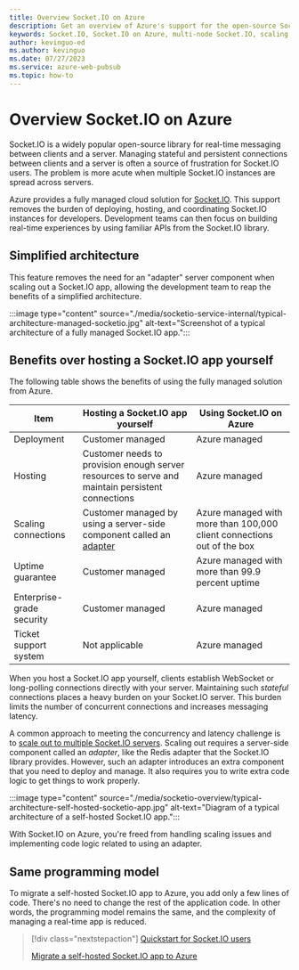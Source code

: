 ```yaml
---
title: Overview Socket.IO on Azure
description: Get an overview of Azure's support for the open-source Socket.IO library.
keywords: Socket.IO, Socket.IO on Azure, multi-node Socket.IO, scaling Socket.IO, socketio, azure socketio
author: kevinguo-ed
ms.author: kevinguo
ms.date: 07/27/2023
ms.service: azure-web-pubsub
ms.topic: how-to
---
```


# Overview Socket.IO on Azure

Socket.IO is a widely popular open-source library for real-time messaging between clients and a server. Managing stateful and persistent connections between clients and a server is often a source of frustration for Socket.IO users. The problem is more acute when multiple Socket.IO instances are spread across servers. 

Azure provides a fully managed cloud solution for [Socket.IO](https://socket.io/). This support removes the burden of deploying, hosting, and coordinating Socket.IO instances for developers. Development teams can then focus on building real-time experiences by using familiar APIs from the Socket.IO library.

## Simplified architecture
This feature removes the need for an "adapter" server component when scaling out a Socket.IO app, allowing the development team to reap the benefits of a simplified architecture.

:::image type="content" source="./media/socketio-service-internal/typical-architecture-managed-socketio.jpg" alt-text="Screenshot of a typical architecture of a fully managed Socket.IO app.":::

## Benefits over hosting a Socket.IO app yourself

The following table shows the benefits of using the fully managed solution from Azure.

| Item | Hosting a Socket.IO app yourself | Using Socket.IO on Azure|
|------------|------------|------------|
| Deployment | Customer managed | Azure managed |
| Hosting | Customer needs to provision enough server resources to serve and maintain persistent connections | Azure managed |
| Scaling connections | Customer managed by using a server-side component called an [adapter](https://socket.io/docs/v4/adapter/) | Azure managed with more than 100,000 client connections out of the box |
| Uptime guarantee | Customer managed | Azure managed with more than 99.9 percent uptime |
| Enterprise-grade security | Customer managed | Azure managed |
| Ticket support system | Not applicable | Azure managed |

When you host a Socket.IO app yourself, clients establish WebSocket or long-polling connections directly with your server. Maintaining such *stateful* connections places a heavy burden on your Socket.IO server. This burden limits the number of concurrent connections and increases messaging latency.

A common approach to meeting the concurrency and latency challenge is to [scale out to multiple Socket.IO servers](https://socket.io/docs/v4/adapter/). Scaling out requires a server-side component called an *adapter*, like the Redis adapter that the Socket.IO library provides. However, such an adapter introduces an extra component that you need to deploy and manage. It also requires you to write extra code logic to get things to work properly.

:::image type="content" source="./media/socketio-overview/typical-architecture-self-hosted-socketio-app.jpg" alt-text="Diagram of a typical architecture of a self-hosted Socket.IO app.":::

With Socket.IO on Azure, you're freed from handling scaling issues and implementing code logic related to using an adapter.

## Same programming model

To migrate a self-hosted Socket.IO app to Azure, you add only a few lines of code. There's no need to change the rest of the application code. In other words, the programming model remains the same, and the complexity of managing a real-time app is reduced.

> [!div class="nextstepaction"]
> [Quickstart for Socket.IO users](./socketio-quickstart.md)
>
> [Migrate a self-hosted Socket.IO app to Azure](./socketio-migrate-from-self-hosted.md)
